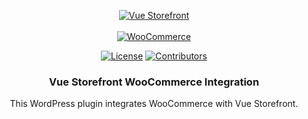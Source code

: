 
<p align="center">
  <a href="https://woocommerce.com/"><img src="https://user-images.githubusercontent.com/1626923/156934585-5c585b9f-53ff-4eee-beb3-a3a410c48d47.png" alt="Vue Storefront" /></a>
  <br/>
  <br/>
  <a href="https://woocommerce.com/"><img src="https://woocommerce.com/wp-content/themes/woo/images/logo-woocommerce@2x.png" alt="WooCommerce"></a>
</p>

<p align="center">
  <a href="https://www.gnu.org/licenses/gpl-3.0.en.html"><img src="https://img.shields.io/badge/license-GPL--3.0--or--later-green" alt="License"></a> 
  <a href="https://github.com/SwiftComZA/vsf-wc-api/graphs/contributors"><img src="https://img.shields.io/github/contributors/jack-of-blades/vsf-wc-api" alt="Contributors"></a>
</p>


<h3 align="center">
  Vue Storefront WooCommerce Integration
</h3>
<p align="center">
    This WordPress plugin integrates WooCommerce with Vue Storefront.
</p>
